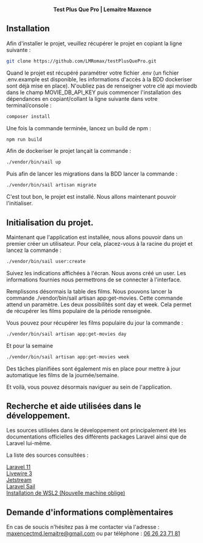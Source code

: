 <p align="center">
    <strong>
        Test Plus Que Pro | Lemaitre Maxence
    </strong>
</p>

## Installation

Afin d'installer le projet, veuillez récupérer le projet en copiant la ligne suivante :

``` bash
git clone https://github.com/LMRomax/testPlusQuePro.git
```

Quand le projet est récupéré paramétrer votre fichier .env (un fichier .env.example est disponible, les informations d'accès 
à la BDD dockeriser sont déjà mise en place). N'oubliez pas de renseigner votre clé api moviedb dans le champ MOVIE_DB_API_KEY puis commencer l'installation des dépendances en copiant/collant la ligne suivante dans votre terminal/console :

``` bash
composer install
```
Une fois la commande terminée, lancez un build de npm :

``` bash
npm run build
```

Afin de dockeriser le projet lançait la commande :

``` bash
./vendor/bin/sail up
```

Puis afin de lancer les migrations dans la BDD lancer la commande : 

``` bash
./vendor/bin/sail artisan migrate
```

C'est tout bon, le projet est installé. Nous allons maintenant pouvoir l'initialiser.

## Initialisation du projet.

Maintenant que l'application est installée, nous allons pouvoir dans un premier créer un utilisateur. 
Pour cela, placez-vous à la racine du projet et lancez la commande :

``` bash
./vendor/bin/sail user:create
```

Suivez les indications affichées à l'écran. Nous avons créé un user. Les informations fournies 
nous permettrons de se connecter à l'interface.

Remplissons désormais la table des films. Nous pouvons lancer la commande ./vendor/bin/sail artisan app:get-movies.
Cette commande attend un paramètre. Les deux possibilités sont day et week. Cela permet de récupérer les films
populaire de la période renseignée.

Vous pouvez pour récupérer les films populaire du jour la commande : 
``` bash
./vendor/bin/sail artisan app:get-movies day
```

Et pour la semaine 
``` bash
./vendor/bin/sail artisan app:get-movies week
```

Des tâches planifiées sont également mis en place pour mettre à jour automatique les films de la journée/semaine.

Et voilà, vous pouvez désormais naviguer au sein de l'application.

## Recherche et aide utilisées dans le développement.

Les sources utilisées dans le développement ont principalement été les documentations officielles
des différents packages Laravel ainsi que de Laravel lui-même.

La liste des sources consultées :

<a href="https://laravel.com/docs/11.x">Laravel 11</a><br>
<a href="https://livewire.laravel.com/">Livewire 3</a><br>
<a href="https://jetstream.laravel.com/introduction.html">Jetstream</a><br>
<a href="https://laravel.com/docs/11.x/sail">Laravel Sail</a><br>
<a href="https://learn.microsoft.com/fr-fr/windows/wsl/install">Installation de WSL2 (Nouvelle machine oblige)</a><br>

## Demande d'informations complèmentaires

En cas de soucis n'hésitez pas à me contacter via l'adresse : 
<a href="mailto:maxencectmd.lemaitre@gmail.com">maxencectmd.lemaitre@gmail.com</a>
ou par téléphone : 
<a href="tel:0626237181">06 26 23 71 81</a>
